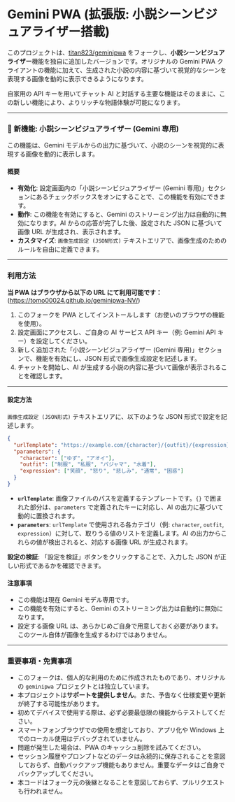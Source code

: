 # Gemini PWA (拡張版: 小説シーンビジュアライザー搭載)

このプロジェクトは、[titan823/geminipwa](https://github.com/titan823/geminipwa) をフォークし、**小説シーンビジュアライザー**機能を独自に追加したバージョンです。オリジナルの Gemini PWA クライアントの機能に加えて、生成された小説の内容に基づいて視覚的なシーンを表現する画像を動的に表示できるようになります。

自家用の API キーを用いてチャット AI と対話する主要な機能はそのままに、この新しい機能により、よりリッチな物語体験が可能になります。

---

### 🌟 新機能: 小説シーンビジュアライザー (Gemini 専用)

この機能は、Gemini モデルからの出力に基づいて、小説のシーンを視覚的に表現する画像を動的に表示します。

#### 概要

- **有効化**: 設定画面内の「小説シーンビジュアライザー (Gemini 専用)」セクションにあるチェックボックスをオンにすることで、この機能を有効にできます。
- **動作**: この機能を有効にすると、Gemini のストリーミング出力は自動的に無効になります。AI からの応答が完了した後、設定された JSON に基づいて画像 URL が生成され、表示されます。
- **カスタマイズ**: `画像生成設定 (JSON形式)` テキストエリアで、画像生成のためのルールを自由に定義できます。

---

### 利用方法

**当 PWA はブラウザから以下の URL にて利用可能です：**
(https://tomo00024.github.io/geminipwa-NV/)

1.  このフォークを PWA としてインストールします（お使いのブラウザの機能を使用）。
2.  設定画面にアクセスし、ご自身の AI サービス API キー（例: Gemini API キー）を設定してください。
3.  新しく追加された「小説シーンビジュアライザー (Gemini 専用)」セクションで、機能を有効にし、JSON 形式で画像生成設定を記述します。
4.  チャットを開始し、AI が生成する小説の内容に基づいて画像が表示されることを確認します。

---

#### 設定方法

`画像生成設定 (JSON形式)` テキストエリアに、以下のような JSON 形式で設定を記述します。

```json
{
  "urlTemplate": "https://example.com/{character}/{outfit}/{expression}.avif",
  "parameters": {
    "character": ["ゆず", "アオイ"],
    "outfit": ["制服", "私服", "パジャマ", "水着"],
    "expression": ["笑顔", "怒り", "悲しみ", "通常", "困惑"]
  }
}
```

- **`urlTemplate`**: 画像ファイルのパスを定義するテンプレートです。`{}` で囲まれた部分は、`parameters` で定義されたキーに対応し、AI の出力に基づいて動的に置換されます。
- **`parameters`**: `urlTemplate` で使用される各カテゴリ（例: `character`, `outfit`, `expression`）に対して、取りうる値のリストを定義します。AI の出力からこれらの値が検出されると、対応する画像 URL が生成されます。

**設定の検証**: 「設定を検証」ボタンをクリックすることで、入力した JSON が正しい形式であるかを確認できます。

#### 注意事項

- この機能は現在 Gemini モデル専用です。
- この機能を有効にすると、Gemini のストリーミング出力は自動的に無効になります。
- 設定する画像 URL は、あらかじめご自身で用意しておく必要があります。このツール自体が画像を生成するわけではありません。

---

### 重要事項・免責事項

- このフォークは、個人的な利用のために作成されたものであり、オリジナルの `geminipwa` プロジェクトとは独立しています。
- 本プロジェクトは**サポートを提供しません**。また、予告なく仕様変更や更新が終了する可能性があります。
- 初めてデバイスで使用する際は、必ず必要最低限の機能からテストしてください。
- スマートフォンブラウザでの使用を想定しており、アプリ化や Windows 上でのローカル使用はデバッグされていません。
- 問題が発生した場合は、PWA のキャッシュ削除を試みてください。
- セッション履歴やプロンプトなどのデータは永続的に保存されることを意図しておらず、自動バックアップ機能もありません。重要なデータはご自身でバックアップしてください。
- 本コードはフォーク元の後継となることを意図しておらず、プルリクエストも行われません。
